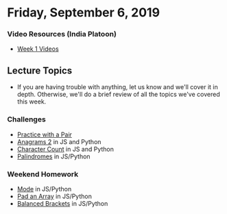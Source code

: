 Friday, September 6, 2019
====================
### Video Resources (India Platoon)
- [Week 1 Videos](https://www.youtube.com/playlist?list=PLu0CiQ7bzwEQbhg6rzm8h41r4c08KNij0)

## Lecture Topics
- If you are having trouble with anything, let us know and we'll cover it in depth. Otherwise, we'll do a brief review of all the topics we've covered this week.

### Challenges
* [Practice with a Pair](https://github.com/kiloplatoon/git-pair)
* [Anagrams 2](https://github.com/kiloplatoon/anagrams2) in JS and Python
* [Character Count](https://github.com/kiloplatoon/char-count) in JS and Python
* [Palindromes](https://github.com/kiloplatoon/palindromes) in JS/Python

### Weekend Homework
* [Mode](https://github.com/kiloplatoon/calculate-mode) in JS/Python
* [Pad an Array](https://github.com/kiloplatoon/pad-array) in JS/Python
* [Balanced Brackets](https://github.com/kiloplatoon/balanced-parentheses) in JS/Python

